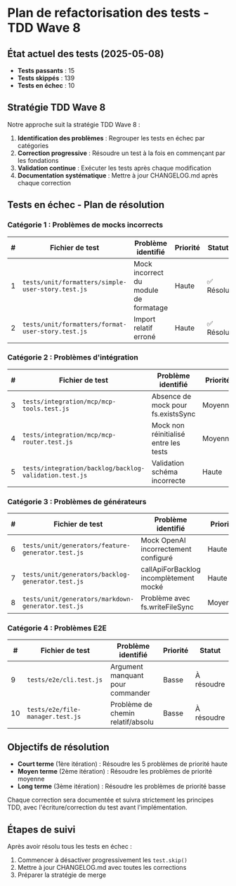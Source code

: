 # Plan de refactorisation des tests - TDD Wave 8

## État actuel des tests (2025-05-08)

- **Tests passants** : 15
- **Tests skippés** : 139
- **Tests en échec** : 10

## Stratégie TDD Wave 8

Notre approche suit la stratégie TDD Wave 8 :

1. **Identification des problèmes** : Regrouper les tests en échec par catégories
2. **Correction progressive** : Résoudre un test à la fois en commençant par les fondations
3. **Validation continue** : Exécuter les tests après chaque modification
4. **Documentation systématique** : Mettre à jour CHANGELOG.md après chaque correction

## Tests en échec - Plan de résolution

### Catégorie 1 : Problèmes de mocks incorrects

| # | Fichier de test | Problème identifié | Priorité | Statut |
|---|----------------|-------------------|----------|--------|
| 1 | `tests/unit/formatters/simple-user-story.test.js` | Mock incorrect du module de formatage | Haute | ✅ Résolu |
| 2 | `tests/unit/formatters/format-user-story.test.js` | Import relatif erroné | Haute | ✅ Résolu |

### Catégorie 2 : Problèmes d'intégration

| # | Fichier de test | Problème identifié | Priorité | Statut |
|---|----------------|-------------------|----------|--------|
| 3 | `tests/integration/mcp/mcp-tools.test.js` | Absence de mock pour fs.existsSync | Moyenne | À résoudre |
| 4 | `tests/integration/mcp/mcp-router.test.js` | Mock non réinitialisé entre les tests | Moyenne | À résoudre |
| 5 | `tests/integration/backlog/backlog-validation.test.js` | Validation schéma incorrecte | Haute | À résoudre |

### Catégorie 3 : Problèmes de générateurs

| # | Fichier de test | Problème identifié | Priorité | Statut |
|---|----------------|-------------------|----------|--------|
| 6 | `tests/unit/generators/feature-generator.test.js` | Mock OpenAI incorrectement configuré | Haute | À résoudre |
| 7 | `tests/unit/generators/backlog-generator.test.js` | callApiForBacklog incomplètement mocké | Haute | À résoudre |
| 8 | `tests/unit/generators/markdown-generator.test.js` | Problème avec fs.writeFileSync | Moyenne | À résoudre |

### Catégorie 4 : Problèmes E2E

| # | Fichier de test | Problème identifié | Priorité | Statut |
|---|----------------|-------------------|----------|--------|
| 9 | `tests/e2e/cli.test.js` | Argument manquant pour commander | Basse | À résoudre |
| 10 | `tests/e2e/file-manager.test.js` | Problème de chemin relatif/absolu | Basse | À résoudre |

## Objectifs de résolution

- **Court terme** (1ère itération) : Résoudre les 5 problèmes de priorité haute
- **Moyen terme** (2ème itération) : Résoudre les problèmes de priorité moyenne
- **Long terme** (3ème itération) : Résoudre les problèmes de priorité basse

Chaque correction sera documentée et suivra strictement les principes TDD, avec l'écriture/correction du test avant l'implémentation.

## Étapes de suivi

Après avoir résolu tous les tests en échec :
1. Commencer à désactiver progressivement les `test.skip()`
2. Mettre à jour CHANGELOG.md avec toutes les corrections
3. Préparer la stratégie de merge
